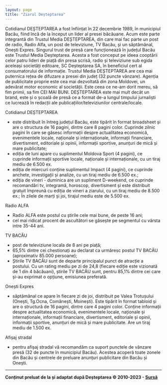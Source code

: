 ```yaml
---
layout: page
title: "Ziarul Deșteptarea"
---
```


Cotidianul DEȘTEPTAREA a fost înființat în 22 decembrie 1989, în municipiul Bacău, fiind încă de la început un lider al presei băcăuane. Acum este parte integrantă din Trustul Media DEȘTEPTAREA, din care mai fac parte un post de radio, Radio Alfa, un post de televiziune, TV Bacău, și un săptămânal, Onești Expres. Singurul trust de presă care funcționează în județul Bacău este Trustul Media Deșteptarea. Acesta a fost conceput pe ideea cooptării celor patru lideri de piață din presa scrisă, radio și televiziune sub egida aceleași societăți editoare, SC Deșteptarea SA, în beneficiul cert al consumatorului de informație.
Trustul Media DEȘTEPTAREA are cea mai puternica rețea de difuzare a presei din județ (32 puncte vânzare). Agenția de publicitate proprie este cea mai dezvoltată din zona Moldovei, un adevărat motor economic al societății. Este ceea ce ne-am dorit mereu, să fim primii, sa fim CEI MAI BUNI.
DEȘTEPTAREA este mai mult decât un brand, este și o școală de presă ce a format de-a lungul timpului jurnaliști ce lucrează în redacții ale publicațiilor/televiziunilor centrale/locale.

Cotidianul DEȘTEPTAREA
* este distribuit în întreg județul Bacău, este tipărit în format broadsheet și are o structura de 16 pagini, dintre care 8 pagini color. Cuprinde zilnic pagini în care se găsesc informații despre actualitatea economică, evenimentele locale, naționale și internaționale, informații financiare, divertisment, editoriale și opinii, informații sportive, anunțuri de mică și mare publicitate;
* ediția de luni apare cu suplimentul Moldova Sport (4 pagini), ce cuprinde informații sportive locale, naționale și internaționale, cu un tiraj mediu de 6.500 ex.
* ediția de miercuri conține suplimentul Impact (4 pagini), ce cuprinde anchete, investigații și analize, cu un tiraj mediu de 6.500 ex.;
* ediția de vineri - duminica are un supliment D-weekend, ce cuprinde recomandări tv, integramă, horoscop, divertisment și este distribuit gratuit împreună cu ediția de vineri a ziarului, cu un tiraj mediu de 8.500 ex.;
În zilele de marți și joi, tirajul mediu este de 5.500 ex.

Radio ALFA
* Radio ALFA este postul cu știrile cele mai bune, de peste 16 ani;
* cel mai ridicat procent de ascultători se găsește pe segmentul cu vârsta intre 35-44 ani.

TV BACĂU
* post de televiziune locala de 8 ani pe piață;
* 65,5% dintre cei chestionați au declarat ca urmăresc postul TV BACĂU (aproximativ 85.000 persoane);
* Știrile TV BACĂU sunt de departe principalul punct de atracție a postului. Cu un rating mediu pe zi de 24,8 (fiecare ediție este vizionată de 1 din 4 băcăuani), știrile TV BACĂU sunt, pentru 85,1% dintre cei care și-au exprimat o opțiune, emisiunea preferată.

Onești Expres
* săptămânal ce apare în fiecare zi de joi, distribuit pe Valea Trotușului (Onești, Tg.Ocna, Comănești, Moinești). Este tipărit în format tabloid și are o structură de 16 pagini, dintre care 4 pagini color. Conține informații despre actualitatea economică, evenimentele locale, naționale și internaționale, informații financiare, divertisment, editoriale și opinii, informații sportive, anunțuri de mică și mare publicitate. Are un tiraj mediu de 1.500 ex.

Afișaj stradal
* pentru afișaj stradal vă recomandăm ca suport punctele de vânzare presă (32 de puncte în municipiul Bacău). Acestea acoperă toate zonele din Bacău și centrele de preluare anunțuri publicitare din Bacău și Onești.

---

**Conținut preluat de la și adaptat după Deșteptarea © 2010-2023 - [Sursă](https://web.archive.org/web/20100404042114/http://www.desteptarea.ro/despre-noi.html)**
